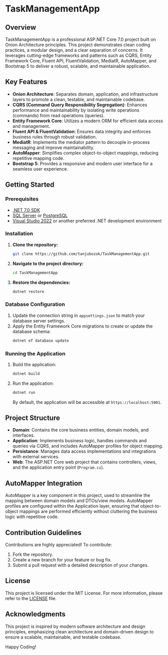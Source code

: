 # TaskManagementApp

## Overview

TaskManagementApp is a professional ASP.NET Core 7.0 project built on Onion Architecture principles. This project demonstrates clean coding practices, a modular design, and a clear separation of concerns. It leverages cutting-edge frameworks and patterns such as CQRS, Entity Framework Core, Fluent API, FluentValidation, MediatR, AutoMapper, and Bootstrap 5 to deliver a robust, scalable, and maintainable application.

## Key Features

- **Onion Architecture**: Separates domain, application, and infrastructure layers to promote a clean, testable, and maintainable codebase.
- **CQRS (Command Query Responsibility Segregation)**: Enhances performance and maintainability by isolating write operations (commands) from read operations (queries).
- **Entity Framework Core**: Utilizes a modern ORM for efficient data access and management.
- **Fluent API & FluentValidation**: Ensures data integrity and enforces business rules through robust validation.
- **MediatR**: Implements the mediator pattern to decouple in-process messaging and improve maintainability.
- **AutoMapper**: Simplifies complex object-to-object mappings, reducing repetitive mapping code.
- **Bootstrap 5**: Provides a responsive and modern user interface for a seamless user experience.

## Getting Started

### Prerequisites

- [.NET 7.0 SDK](https://dotnet.microsoft.com/download/dotnet/7.0)
- [SQL Server](https://www.microsoft.com/en-us/sql-server/sql-server-downloads) or [PostgreSQL](https://www.postgresql.org/)
- [Visual Studio 2022](https://visualstudio.microsoft.com/downloads/) or another preferred .NET development environment

### Installation

1. **Clone the repository:**
   ```bash
   git clone https://github.com/tanjubozok/TaskManagementApp.git
   ```

2. **Navigate to the project directory:**
   ```bash
   cd TaskManagementApp
   ```

3. **Restore the dependencies:**
   ```bash
   dotnet restore
   ```

### Database Configuration

1. Update the connection string in `appsettings.json` to match your database server settings.
2. Apply the Entity Framework Core migrations to create or update the database schema:
   ```bash
   dotnet ef database update
   ```

### Running the Application

1. Build the application:
   ```bash
   dotnet build
   ```

2. Run the application:
   ```bash
   dotnet run
   ```
   By default, the application will be accessible at `https://localhost:5001`.

## Project Structure

- **Domain**: Contains the core business entities, domain models, and interfaces.
- **Application**: Implements business logic, handles commands and queries via CQRS, and includes AutoMapper profiles for object mapping.
- **Persistance**: Manages data access implementations and integrations with external services.
- **Web**: The ASP.NET Core web project that contains controllers, views, and the application entry point (`Program.cs`).

## AutoMapper Integration

AutoMapper is a key component in this project, used to streamline the mapping between domain models and DTOs/view models. AutoMapper profiles are configured within the Application layer, ensuring that object-to-object mappings are performed efficiently without cluttering the business logic with repetitive code.

## Contribution Guidelines

Contributions are highly appreciated! To contribute:

1. Fork the repository.
2. Create a new branch for your feature or bug fix.
3. Submit a pull request with a detailed description of your changes.

## License

This project is licensed under the MIT License. For more information, please refer to the [LICENSE](LICENSE) file.

## Acknowledgments

This project is inspired by modern software architecture and design principles, emphasizing clean architecture and domain-driven design to ensure a scalable, maintainable, and testable codebase.

Happy Coding!
